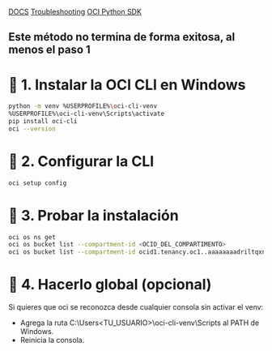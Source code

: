 [DOCS](https://docs.oracle.com/en-us/iaas/Content/API/SDKDocs/cliinstall.htm#InstallingCLI__windows)
[Troubleshooting](https://chatgpt.com/share/68da83c2-d428-8008-9dc7-2988b9bc2075)
[OCI Python SDK](https://github.com/oracle/oci-python-sdk/releases)

## Este método no termina de forma exitosa, al menos el paso 1
# 🔹 1. Instalar la OCI CLI en Windows
```bash
python -m venv %USERPROFILE%\oci-cli-venv
%USERPROFILE%\oci-cli-venv\Scripts\activate
pip install oci-cli
oci --version
```
# 🔹 2. Configurar la CLI
```bash
oci setup config
```
# 🔹 3. Probar la instalación
```bash
oci os ns get
oci os bucket list --compartment-id <OCID_DEL_COMPARTIMENTO>
oci os bucket list --compartment-id ocid1.tenancy.oc1..aaaaaaaadriltqxnkhtld6sg5vcfzomkv6qox74g4vsr7aptr6m6cbwmyyda
```
# 🔹 4. Hacerlo global (opcional)
Si quieres que oci se reconozca desde cualquier consola sin activar el venv:
- Agrega la ruta C:\Users\<TU_USUARIO>\oci-cli-venv\Scripts al PATH de Windows.
- Reinicia la consola.